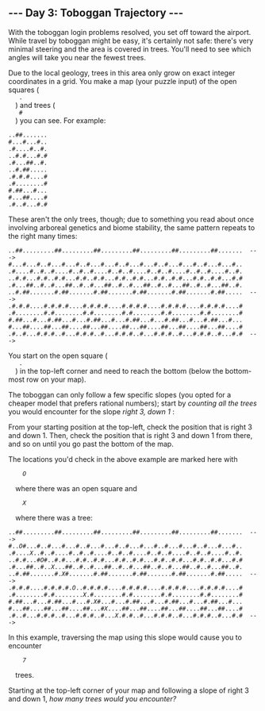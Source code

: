<article class="day-desc">
 <h2>
  --- Day 3: Toboggan Trajectory ---
 </h2>
 <p>
  With the toboggan login problems resolved, you set off toward the airport. While travel by toboggan might be easy, it's certainly not safe: there's
  <span title="It looks like the toboggan steering system even runs on Intcode! Good thing you don't have to modify it.">
   very minimal steering
  </span>
  and the area is covered in trees. You'll need to see which angles will take you near the fewest trees.
 </p>
 <p>
  Due to the local geology, trees in this area only grow on exact integer coordinates in a grid. You make a map (your puzzle input) of the open squares (
  <code>
   .
  </code>
  ) and trees (
  <code>
   #
  </code>
  ) you can see. For example:
 </p>
 <pre><code>..##.......
#...#...#..
.#....#..#.
..#.#...#.#
.#...##..#.
..#.##.....
.#.#.#....#
.#........#
#.##...#...
#...##....#
.#..#...#.#
</code></pre>
 <p>
  These aren't the only trees, though; due to something you read about once involving arboreal genetics and biome stability, the same pattern repeats to the right many times:
 </p>
 <pre><code><em>..##.......</em>..##.........##.........##.........##.........##.......  ---&gt;
<em>#...#...#..</em>#...#...#..#...#...#..#...#...#..#...#...#..#...#...#..
<em>.#....#..#.</em>.#....#..#..#....#..#..#....#..#..#....#..#..#....#..#.
<em>..#.#...#.#</em>..#.#...#.#..#.#...#.#..#.#...#.#..#.#...#.#..#.#...#.#
<em>.#...##..#.</em>.#...##..#..#...##..#..#...##..#..#...##..#..#...##..#.
<em>..#.##.....</em>..#.##.......#.##.......#.##.......#.##.......#.##.....  ---&gt;
<em>.#.#.#....#</em>.#.#.#....#.#.#.#....#.#.#.#....#.#.#.#....#.#.#.#....#
<em>.#........#</em>.#........#.#........#.#........#.#........#.#........#
<em>#.##...#...</em>#.##...#...#.##...#...#.##...#...#.##...#...#.##...#...
<em>#...##....#</em>#...##....##...##....##...##....##...##....##...##....#
<em>.#..#...#.#</em>.#..#...#.#.#..#...#.#.#..#...#.#.#..#...#.#.#..#...#.#  ---&gt;
</code></pre>
 <p>
  You start on the open square (
  <code>
   .
  </code>
  ) in the top-left corner and need to reach the bottom (below the bottom-most row on your map).
 </p>
 <p>
  The toboggan can only follow a few specific slopes (you opted for a cheaper model that prefers rational numbers); start by
  <em>
   counting all the trees
  </em>
  you would encounter for the slope
  <em>
   right 3, down 1
  </em>
  :
 </p>
 <p>
  From your starting position at the top-left, check the position that is right 3 and down 1. Then, check the position that is right 3 and down 1 from there, and so on until you go past the bottom of the map.
 </p>
 <p>
  The locations you'd check in the above example are marked here with
  <code>
   <em>
    O
   </em>
  </code>
  where there was an open square and
  <code>
   <em>
    X
   </em>
  </code>
  where there was a tree:
 </p>
 <pre><code>..##.........##.........##.........##.........##.........##.......  ---&gt;
#..<em>O</em>#...#..#...#...#..#...#...#..#...#...#..#...#...#..#...#...#..
.#....<em>X</em>..#..#....#..#..#....#..#..#....#..#..#....#..#..#....#..#.
..#.#...#<em>O</em>#..#.#...#.#..#.#...#.#..#.#...#.#..#.#...#.#..#.#...#.#
.#...##..#..<em>X</em>...##..#..#...##..#..#...##..#..#...##..#..#...##..#.
..#.##.......#.<em>X</em>#.......#.##.......#.##.......#.##.......#.##.....  ---&gt;
.#.#.#....#.#.#.#.<em>O</em>..#.#.#.#....#.#.#.#....#.#.#.#....#.#.#.#....#
.#........#.#........<em>X</em>.#........#.#........#.#........#.#........#
#.##...#...#.##...#...#.<em>X</em>#...#...#.##...#...#.##...#...#.##...#...
#...##....##...##....##...#<em>X</em>....##...##....##...##....##...##....#
.#..#...#.#.#..#...#.#.#..#...<em>X</em>.#.#..#...#.#.#..#...#.#.#..#...#.#  ---&gt;
</code></pre>
 <p>
  In this example, traversing the map using this slope would cause you to encounter
  <code>
   <em>
    7
   </em>
  </code>
  trees.
 </p>
 <p>
  Starting at the top-left corner of your map and following a slope of right 3 and down 1,
  <em>
   how many trees would you encounter?
  </em>
 </p>
</article>
